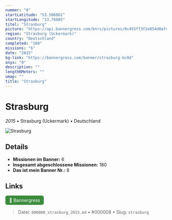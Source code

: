 ```yaml
---
nummer: "8"
startLatitude: "53.506861"
startLongitude: "13.74885"
titel: "Strasburg"
picture: "https://api.bannergress.com/bnrs/pictures/0c455ff3f2e854d0afd6f146add602bc"
region: "Strasburg (Uckermark)"
country: "Deutschland"
completed: "180"
missions: "6"
date: "2015"
bg-link: "https://bannergress.com/banner/strasburg-bc8d"
onyx: "0"
description: ""
lengthKMeters: ""
umap: ""
title: "Strasburg"
---
```

# Strasburg

*2015* • Strasburg (Uckermark) • Deutschland

![Strasburg](https://api.bannergress.com/bnrs/pictures/0c455ff3f2e854d0afd6f146add602bc)

## Details

- **Missionen im Banner:** 6
- **Insgesamt abgeschlossene Missionen:** 180
- **Das ist mein Banner Nr.:** 8



## Links
<div style="margin-top: 0.5em;">
<a href="https://bannergress.com/banner/strasburg-bc8d" target="_blank" style="display:inline-block;margin-right:8px;padding:6px 12px;background-color:#3c8b3c;color:white;text-decoration:none;border-radius:6px;">🔗 Bannergress</a>

</div>


> Datei: `000008_strasburg_2015.md` • #000008 • Slug: `strasburg`
